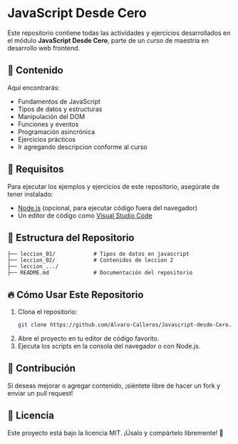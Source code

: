 # JavaScript Desde Cero

Este repositorio contiene todas las actividades y ejercicios desarrollados en el módulo **JavaScript Desde Cero**, parte de un curso de maestría en desarrollo web frontend.

## 📌 Contenido
Aquí encontrarás:
- Fundamentos de JavaScript
- Tipos de datos y estructuras
- Manipulación del DOM
- Funciones y eventos
- Programación asincrónica
- Ejercicios prácticos
- Ir agregando descripcion conforme al curso

## 🚀 Requisitos
Para ejecutar los ejemplos y ejercicios de este repositorio, asegúrate de tener instalado:
- [Node.js](https://nodejs.org/) (opcional, para ejecutar código fuera del navegador)
- Un editor de código como [Visual Studio Code](https://code.visualstudio.com/)

## 📂 Estructura del Repositorio
```
├── leccion_01/            # Tipos de datos en javascript    
├── leccion_02/            # Contenidos de leccion 2
├── leccion_.../                
├── README.md              # Documentación del repositorio
```

## 🔥 Cómo Usar Este Repositorio
1. Clona el repositorio:
   ```sh
   git clone https://github.com/Alvaro-Calleros/Javascript-desde-Cero.git
   ```
2. Abre el proyecto en tu editor de código favorito.
3. Ejecuta los scripts en la consola del navegador o con Node.js.

## 📢 Contribución
Si deseas mejorar o agregar contenido, ¡siéntete libre de hacer un fork y enviar un pull request!

## 📜 Licencia
Este proyecto está bajo la licencia MIT. ¡Úsalo y compártelo libremente! 🚀